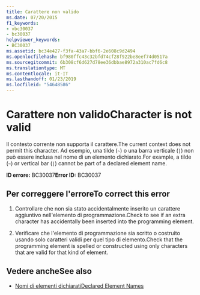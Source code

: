 ```yaml
---
title: Carattere non valido
ms.date: 07/20/2015
f1_keywords:
- vbc30037
- bc30037
helpviewer_keywords:
- BC30037
ms.assetid: bc34e427-f3fa-43a7-bbf6-2e608c9d2494
ms.openlocfilehash: bf980ffc43c32bfd74cf28f922be8eef74d0517a
ms.sourcegitcommit: 6b308cf6d627d78ee36dbbae8972a310ac7fd6c8
ms.translationtype: MT
ms.contentlocale: it-IT
ms.lasthandoff: 01/23/2019
ms.locfileid: "54648586"
---
```

# <a name="character-is-not-valid"></a><span data-ttu-id="d5c39-102">Carattere non valido</span><span class="sxs-lookup"><span data-stu-id="d5c39-102">Character is not valid</span></span>
<span data-ttu-id="d5c39-103">Il contesto corrente non supporta il carattere.</span><span class="sxs-lookup"><span data-stu-id="d5c39-103">The current context does not permit this character.</span></span> <span data-ttu-id="d5c39-104">Ad esempio, una tilde (`~`) o una barra verticale (`|`) non può essere inclusa nel nome di un elemento dichiarato.</span><span class="sxs-lookup"><span data-stu-id="d5c39-104">For example, a tilde (`~`) or vertical bar (`|`) cannot be part of a declared element name.</span></span>  
  
 <span data-ttu-id="d5c39-105">**ID errore:** BC30037</span><span class="sxs-lookup"><span data-stu-id="d5c39-105">**Error ID:** BC30037</span></span>  
  
## <a name="to-correct-this-error"></a><span data-ttu-id="d5c39-106">Per correggere l'errore</span><span class="sxs-lookup"><span data-stu-id="d5c39-106">To correct this error</span></span>  
  
1.  <span data-ttu-id="d5c39-107">Controllare che non sia stato accidentalmente inserito un carattere aggiuntivo nell'elemento di programmazione.</span><span class="sxs-lookup"><span data-stu-id="d5c39-107">Check to see if an extra character has accidentally been inserted into the programming element.</span></span>  
  
2.  <span data-ttu-id="d5c39-108">Verificare che l'elemento di programmazione sia scritto o costruito usando solo caratteri validi per quel tipo di elemento.</span><span class="sxs-lookup"><span data-stu-id="d5c39-108">Check that the programming element is spelled or constructed using only characters that are valid for that kind of element.</span></span>  
  
## <a name="see-also"></a><span data-ttu-id="d5c39-109">Vedere anche</span><span class="sxs-lookup"><span data-stu-id="d5c39-109">See also</span></span>
- [<span data-ttu-id="d5c39-110">Nomi di elementi dichiarati</span><span class="sxs-lookup"><span data-stu-id="d5c39-110">Declared Element Names</span></span>](../../visual-basic/programming-guide/language-features/declared-elements/declared-element-names.md)
